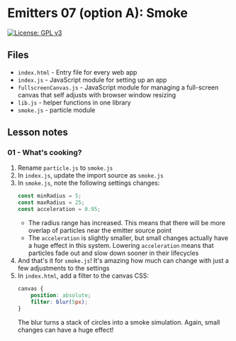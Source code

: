 # Emitters 07 (option A): Smoke

[![License: GPL v3](https://img.shields.io/badge/License-GPLv3-blue.svg)](https://www.gnu.org/licenses/gpl-3.0)

## Files

* <code>index.html</code> - Entry file for every web app
* <code>index.js</code> - JavaScript module for setting up an app
* <code>fullscreenCanvas.js</code> - JavaScript module for managing a full-screen canvas that self adjusts with browser window resizing
* <code>lib.js</code> - helper functions in one library
* <code>smoke.js</code> - particle module

## Lesson notes

### 01 - What's cooking?

1. Rename <code>particle.js</code> to <code>smoke.js</code>
2. In <code>index.js</code>, update the import source as <code>smoke.js</code>
3. In <code>smoke.js</code>, note the following settings changes:
    ```js
    const minRadius = 5;
    const maxRadius = 25;
    const acceleration = 0.95;
    ```
    * The radius range has increased. This means that there will be more overlap of particles near the emitter source point
    * The <code>acceleration</code> is slightly smaller, but small changes actually have a huge effect in this system. Lowering <code>acceleration</code> means that particles fade out and slow down sooner in their lifecycles
4. And that's it for <code>smoke.js</code>! It's amazing how much can change with just a few adjustments to the settings
5. In <code>index.html</code>, add a filter to the canvas CSS:
    ```CSS
    canvas { 
        position: absolute; 
        filter: blur(5px); 
    }
    ```
    The blur turns a stack of circles into a smoke simulation. Again, small changes can have a huge effect!